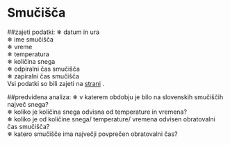 # Smučišča

##zajeti podatki:
❄︎ datum in ura  
❄︎ ime smučišča  
❄︎ vreme  
❄︎ temperatura  
❄︎ količina snega  
❄︎ odpiralni čas smučišča  
❄︎ zapiralni čas smučišča  
Vsi podatki so bili zajeti na [strani](http://wwww.snezni-telefon.si) .

##predvidena analiza:
❄︎ v katerem obdobju je bilo na slovenskih smučiščih največ snega?  
❄︎ koliko je količina snega odvisna od temperature in vremena?  
❄︎ koliko je od količine snega/ temperature/ vremena odvisen obratovalni čas smučišča?  
❄︎ katero smučišče ima največji povprečen obratovalni čas?  
